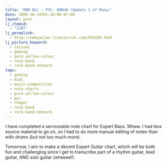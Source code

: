 ```yaml
---
title: 'RBN DLC – PYC: 6MWoW (Update 1 of Many)'
date: 2009-10-14T01:16:00-07:00
layout: post
lj_itemid:
  - "2207"
lj_permalink:
  - http://nebyoolae.livejournal.com/565209.html
lj_picture_keyword:
  - laissez
  - gaming
  - pure-yellow-colour
  - rock-band
  - rock-band network
tags:
  - gaming
  - midi
  - music-composition
  - note-charts
  - pure-yellow-colour
  - pyc
  - reaper
  - rock-band
  - rock-band-network
---
```

I have completed a serviceable note chart for Expert Bass. Whew. I had less source material to go on, so I had to do more manual editing of notes than with drums (but not too much more).

Tomorrow, I aim to make a decent Expert Guitar chart, which will be both fun and challenging since I get to transcribe part of a rhythm guitar, lead guitar, AND solo guitar (wheeee!).

<!--more-->
